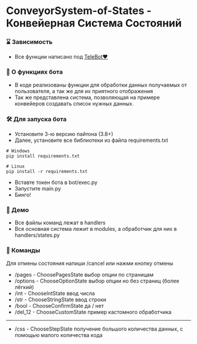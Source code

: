 # ConveyorSystem-of-States - Конвейерная Система Состояний

### ⌛ Зависимость

- Все функции написано под [TeleBot❤](https://github.com/eternnoir/pyTelegramBotAPI)

### 🎩 О функциях бота

- В коде реализованы функции для обработки данных получаемых от пользователя, а так же для их приятного отображения
- Так же представлена система, позволяющая на примере конвейеров создавать список нужных данных.

### 🛠 Для запуска бота
- Установите 3-ю версию пайтона (3.8+)
- Далее, установите все библиотеки из файла requirements.txt
>
    # Windows
    pip install requirements.txt

>
    # Linux
    pip install -r requirements.txt

- Вставте токен бота в bot/exec.py
- Запустите main.py
- Бинго!

### 🗻 Демо

- Все файлы команд лежат в handlers
- Вся основная система лежит в modules, а обработчик для них в handlers/states.py


### 🚗 Команды 
Для отмены состояния напиши /cancel или нажми кнопку отмены
- /pages - ChoosePagesState выбор опции по страницам
- /options - ChooseOptionState выбор опции но без страниц (более лёгкий)
- /int - ChooseIntState ввод числа
- /str - ChooseStringState ввод строки
- /bool - ChooseConfirmState да / нет
- /del_12 - ChooseCustomState пример кастомного обработчика
- ---------------
- /css - ChooseStepState получение большого количества данных, с помощью малого количества кода
